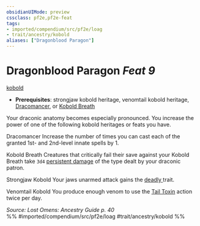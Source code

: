 ```yaml
---
obsidianUIMode: preview
cssclass: pf2e,pf2e-feat
tags:
- imported/compendium/src/pf2e/loag
- trait/ancestry/kobold
aliases: ["Dragonblood Paragon"]
---
```

# Dragonblood Paragon  *Feat 9*  
[kobold](kobold-b1.md)  

- **Prerequisites**: strongjaw kobold heritage, venomtail kobold heritage, [Dracomancer](dracomancer-apg.md), or [Kobold Breath](kobold-breath-apg.md)

Your draconic anatomy becomes especially pronounced. You increase the power of one of the following kobold heritages or feats you have.

Dracomancer Increase the number of times you can cast each of the granted 1st- and 2nd-level innate spells by 1.

Kobold Breath Creatures that critically fail their save against your Kobold Breath take `3d4` [persistent damage](conditions.md#Persistent%20Damage) of the type dealt by your draconic patron.

Strongjaw Kobold Your jaws unarmed attack gains the [deadly <d6>](deadly.md) trait.

Venomtail Kobold You produce enough venom to use the [Tail Toxin](tail-toxin-apg.md) action twice per day.

*Source: Lost Omens: Ancestry Guide p. 40*  
%% #imported/compendium/src/pf2e/loag #trait/ancestry/kobold %%